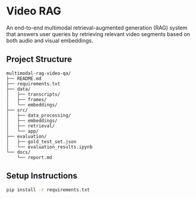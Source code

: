# Video RAG

An end-to-end multimodal retrieval-augmented generation (RAG) system that answers user queries by retrieving relevant video segments based on both audio and visual embeddings.

## Project Structure

```plaintext
multimodal-rag-video-qa/
├── README.md
├── requirements.txt
├── data/
│   ├── transcripts/
│   ├── frames/
│   └── embeddings/
├── src/
│   ├── data_processing/
│   ├── embeddings/
│   ├── retrieval/
│   └── app/
├── evaluation/
│   ├── gold_test_set.json
│   └── evaluation_results.ipynb
└── docs/
    └── report.md
```

## Setup Instructions
```bash
pip install -r requirements.txt
